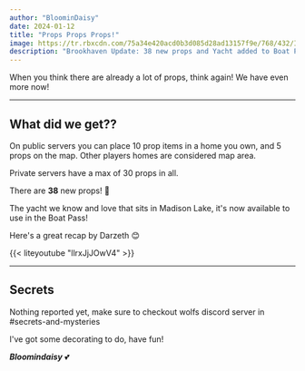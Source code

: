 ```yaml
---
author: "BloominDaisy"
date: 2024-01-12
title: "Props Props Props!"
image: https://tr.rbxcdn.com/75a34e420acd0b3d085d28ad13157f9e/768/432/Image/Png
description: "Brookhaven Update: 38 new props and Yacht added to Boat Pass"
---
```


When you think there are already a lot of props, think again! We have even more now! 

---


## What did we get??

On public servers you can place 10 prop items in a home you own, and 5 props on the map. Other players homes are considered map area.

Private servers have a max of 30 props in all.

There are **38** new props! <span class="nowrap"><span class="emojify">🤯</span>

The yacht we know and love that sits in Madison Lake, it's now available to use in the Boat Pass!

Here's a great recap by Darzeth <span class="nowrap"><span class="emojify">😊</span>

{{< liteyoutube "llrxJjJOwV4" >}}

---


## Secrets

Nothing reported yet, make sure to checkout wolfs discord server in #secrets-and-mysteries 

I've got some decorating to do, have fun!

_**Bloomindaisy**_ <span class="nowrap"><span class="emojify">💕</span>